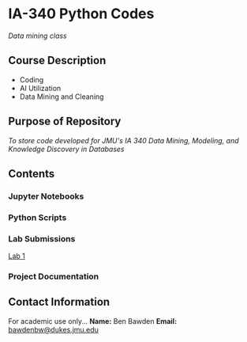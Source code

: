 # IA-340 Python Codes
*Data mining class*
## Course Description
- Coding
- AI Utilization
- Data Mining and Cleaning
## Purpose of Repository
*To store code developed for JMU's IA 340 Data Mining, Modeling, and Knowledge Discovery in Databases*

## Contents
### Jupyter Notebooks
### Python Scripts
### Lab Submissions
[Lab 1](https://github.com/bwbawden/IA-340/blob/a70eccd2fecab1870a0f421ee8205b0203d67e91/lab1.ipynb)
### Project Documentation

## Contact Information
For academic use only...
**Name:** Ben Bawden
**Email:** bawdenbw@dukes.jmu.edu

